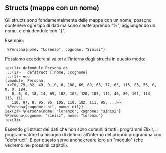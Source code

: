 ##  Structs (mappe con un nome)

Gli structs sono fondamentalmente delle mappe con un nome, possono contenere ogni tipo di dati
ma sono create aprendo "%", aggiungendo un nome, e chiudendole con "}".

Esempio: 

` %Persona{nome: "Lorenzo", cognome: "Sinisi"}  `

Possiamo accedere ai valori all'interno degli structs in questo modo:

```
iex(1)> defmodule Persona do
...(1)>   defstruct [:nome, :cognome]
...(1)> end
{:module, Persona,
 <<70, 79, 82, 49, 0, 0, 6, 188, 66, 69, 65, 77, 65, 116, 85, 56, 0, 0, 0, 184,
   0, 0, 0, 18, 14, 69, 108, 105, 120, 105, 114, 46, 80, 101, 114, 115, 111,
   110, 97, 8, 95, 95, 105, 110, 102, 111, 95, ...>>,
 %Persona{cognome: nil, nome: nil}}
iex(2)> %Persona{nome: "lorenzo", cognome: "sinisi"}
%Persona{cognome: "sinisi", nome: "lorenzo"}
iex(3)>
```


Essendo gli struct dei dati che non sono comuni a tutti i programmi Elixir, il programmatore
ha bisogno di definirli all'interno del proprio programma con "defstruct". E per questo serve anche 
creare loro un "modulo" (che vedremo nei prossimi capitoli).


